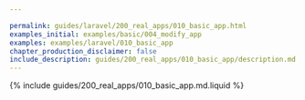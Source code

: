 ```yaml
---

permalink: guides/laravel/200_real_apps/010_basic_app.html
examples_initial: examples/basic/004_modify_app
examples: examples/laravel/010_basic_app
chapter_production_disclaimer: false
include_description: guides/200_real_apps/010_basic_app/description.md.liquid
---
```


{% include guides/200_real_apps/010_basic_app.md.liquid %}
